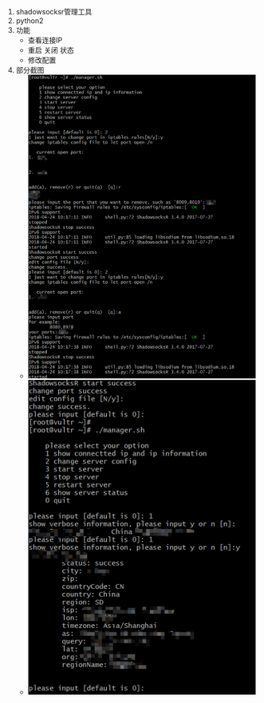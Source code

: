 1. shadowsocksr管理工具
2. python2
3. 功能
    - 查看连接IP
    - 重启 关闭 状态
    - 修改配置
4. 部分截图 
    - ![](./example.png)
    - ![](./example01.png)
